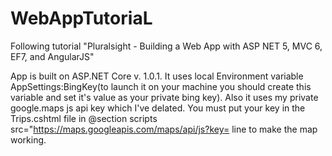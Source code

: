 # WebAppTutoriaL
Following tutorial "Pluralsight - Building a Web App with ASP NET 5, MVC 6, EF7, and AngularJS"

App is built on ASP.NET Core v. 1.0.1.
It uses local Environment variable AppSettings:BingKey(to launch it on your machine you should create this variable and set it's value as your private bing key).
Also it uses my private google.maps js api key which I've delated. You must put your key in the Trips.cshtml file in @section scripts src="https://maps.googleapis.com/maps/api/js?key= line to make the map working.
